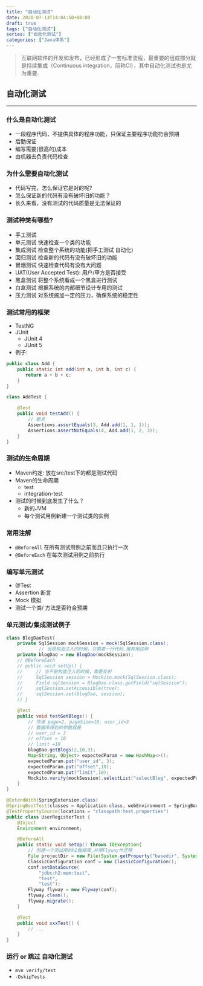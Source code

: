 ```yaml
---
title: "自动化测试"
date: 2020-07-13T14:04:50+08:00
draft: true
tags: ["自动化测试"]
series: ["自动化测试"]
categories: ["Java体系"]
---
```


> 互联网软件的开发和发布，已经形成了一套标准流程，最重要的组成部分就是持续集成（Continuous integration，简称CI），其中自动化测试也是尤为重要.

## 自动化测试
----
### 什么是自动化测试
+ 一段程序代码，不提供具体的程序功能，只保证主要程序功能符合预期
+ 后勤保证
+ 编写需要(很高的)成本
+ 由机器去负责代码检查

### 为什么需要自动化测试
+ 代码写完，怎么保证它是对的呢?
+ 怎么保证新的代码有没有破坏旧的功能？
+ 长久来看，没有测试的代码质量是无法保证的

### 测试种类有哪些?
+ 手工测试
+ 单元测试 快速检查一个类的功能
+ 集成测试 检查整个系统的功能(把手工测试 自动化)
+ 回归测试 检查新的代码有没有破坏旧的功能
+ 冒烟测试 快速检查代码有没有大问题
+ UAT(User Accepted Test): 用户/甲方是否接受
+ 黑盒测试 将整个系统看成一个黑盒进行测试
+ 白盒测试 根据系统的内部细节设计专用的测试
+ 压力测试 对系统施加一定的压力，确保系统的稳定性

### 测试常用的框架
+ TestNG
+ JUnit
  + JUnit 4
  + JUnit 5
+ 例子:
```java
public class Add {
    public static int add(int a, int b, int c) {
       return a + b + c; 
    }
}

class AddTest {

    @Test
    public void testAdd() {
        // 断言
        Assertions.assertEquals(3, Add.add(1, 1, 1));
        Assertions.assertNotEquals(4, Add.add(1, 2, 3));
    }
}
```

### 测试的生命周期
+ Maven约定: 放在src/test下的都是测试代码
+ Maven的生命周期
  + test
  + integration-test
+ 测试的时候到底发生了什么？
  + 新的JVM
  + 每个测试用例新建一个测试类的实例

### 常用注解
+ `@BeforeAll` 在所有测试用例之前而且只执行一次
+ `@BeforeEach` 在每次测试用例之前执行

### 编写单元测试
+ @Test
+ Assertion 断言
+ Mock 模拟
+ 测试一个类/ 方法是否符合预期

### 单元测试/集成测试例子
```java
class BlogDaoTest{
    private SqlSession mockSession = mock(SqlSession.class);
            // 当是构造注入的时候，只需要一行代码,推荐用这种
    private blogDao = new BlogDao(mockSession);
    // @BeforeEach
    // public void setUp() {
    //     // 当不是构造注入的时候，需要反射
    //     SqlSession session = Mockito.mock(SqlSession.class);
    //     Field sqlSession = BlogDao.class.getField("sqlSession");
    //     sqlSession.setAccessible(true);
    //     sqlSession.set(blogDao, session);
    // }

    @Test
    public void testGetBlogs() {
        // 传递 page=2, pageSize=10, user_id=3 
        // 数据库得到的参数就是
        // user_id = 3
        // offset = 10
        // limit =10 
        blogDao.getBlogs(2,10,3);
        Map<String, Object> expectedParam = new HashMap<>();
        expectedParam.put("user_id", 3);
        expectedParam.put("offset",10);
        expectedParam.put("limit",10);
        Mockito.verify(mockSession).selectList("selectBlog", expectedParam);
    }
}

@ExtendWith(SpringExtension.class)
@SpringBootTest(classes = Application.class, webEnvironment = SpringBootTest.WebEnvironment.RANDOM_PORT)
@TestPropertySource(locations = "classpath:test.properties")
public class UserRegisterTest {
    @Inject
    Environment environment;

    @BeforeAll
    public static void setUp() throws IOException{
        // 创建一个测试用的h2数据库,并用Flyway作迁移
        File projectDir = new File(System.getProperty("basedir", System.getProperty("user.dir")));
        ClassicConfiguration conf = new ClassicConfiguration();
        conf.setDataSource(
            "jdbc:h2:mem:test",
            "test",
            "test");
        Flyway flyway = new Flyway(conf);
        flyway.clean();
        flyway.migrate();
    }

    @Test
    public void xxxTest() {
        // ...
    }
}

```

### 运行 or 跳过 自动化测试
+ `mvn verify/test`
+ `-DskipTests`